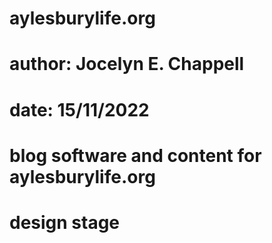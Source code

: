 # aylesburylife.org

# author: Jocelyn E. Chappell

# date: 15/11/2022

# blog software and content for aylesburylife.org

# design stage

